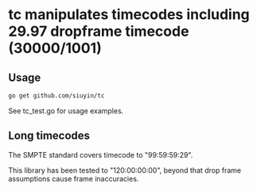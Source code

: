 # tc manipulates timecodes including 29.97 dropframe timecode (30000/1001)

## Usage
```sh
go get github.com/siuyin/tc

```
See tc_test.go for usage examples.

## Long timecodes
The SMPTE standard covers timecode to "99:59:59:29".

This library has been tested to "120:00:00:00", beyond that
drop frame assumptions cause frame inaccuracies.

